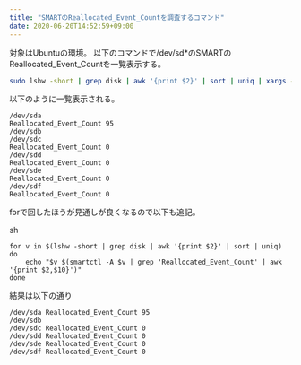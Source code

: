 ```yaml
---
title: "SMARTのReallocated_Event_Countを調査するコマンド"
date: 2020-06-20T14:52:59+09:00
---
```


対象はUbuntuの環境。
以下のコマンドで/dev/sd*のSMARTのReallocated_Event_Countを一覧表示する。

```sh
sudo lshw -short | grep disk | awk '{print $2}' | sort | uniq | xargs -L 1 -I {} sh -c "echo {} && sudo smartctl -A {} | grep 'Reallocated_Event_Count' | awk '{print \$2,\$10}'"
```

以下のように一覧表示される。

```
/dev/sda
Reallocated_Event_Count 95
/dev/sdb
/dev/sdc
Reallocated_Event_Count 0
/dev/sdd
Reallocated_Event_Count 0
/dev/sde
Reallocated_Event_Count 0
/dev/sdf
Reallocated_Event_Count 0
```

forで回したほうが見通しが良くなるので以下も追記。

sh
```
for v in $(lshw -short | grep disk | awk '{print $2}' | sort | uniq)
do
    echo "$v $(smartctl -A $v | grep 'Reallocated_Event_Count' | awk '{print $2,$10}')"
done
```

結果は以下の通り

```
/dev/sda Reallocated_Event_Count 95
/dev/sdb
/dev/sdc Reallocated_Event_Count 0
/dev/sdd Reallocated_Event_Count 0
/dev/sde Reallocated_Event_Count 0
/dev/sdf Reallocated_Event_Count 0
```

